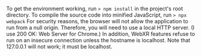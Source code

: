 To get the environment working, run
    ```
    > npm install
    ```
in the project's root directory.
To compile the source code into minified JavaScript, run
    ```
    > npx webpack
    ```
For security reasons, the browser will not allow the application to run from a null origin. Therefore, you will need to use a local HTTP server. (I use 200 OK: Web Server for Chrome.) In addition, WebXR features refuse to run on an insecure connection unless the hostname is localhost. Note that 127.0.0.1 will not work; it must be localhost.